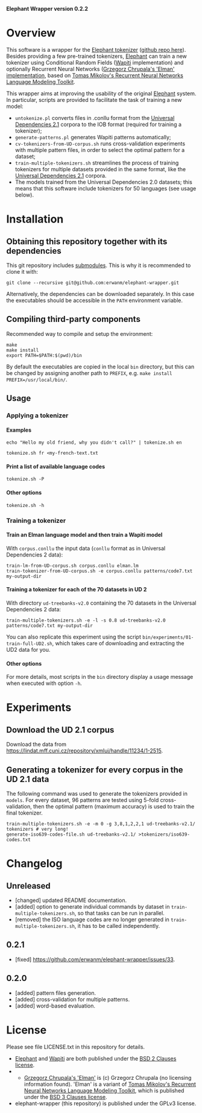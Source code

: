 
**Elephant Wrapper version 0.2.2**


# Overview

This software is a wrapper for the [Elephant tokenizer](http://gmb.let.rug.nl/elephant) ([github repo here](https://github.com/ParallelMeaningBank/elephant)). Besides providing a few pre-trained tokenizers, [Elephant](http://gmb.let.rug.nl/elephant) can train a new tokenizer using Conditional Random Fields ([Wapiti](https://wapiti.limsi.fr/) implementation) and optionally Recurrent Neural Networks ([Grzegorz Chrupala's 'Elman' implementation](https://bitbucket.org/gchrupala/elman), based on [Tomas Mikolov's Recurrent Neural Networks Language Modeling Toolkit](https://github.com/mspandit/rnnlm).

This wrapper aims at improving the usability of the original [Elephant](http://gmb.let.rug.nl/elephant) system. In particular, scripts are provided to facilitate the task of training a new model:

- `untokenize.pl` converts files in .conllu format from the [Universal Dependencies 2.1](http://universaldependencies.org/) corpora to the IOB format (required for training a tokenizer);
- `generate-patterns.pl` generates Wapiti patterns automatically;
- `cv-tokenizers-from-UD-corpus.sh` runs cross-validation experiments with multiple pattern files, in order to select the optimal pattern for a dataset;
- `train-multiple-tokenizers.sh` streamlines the process of training tokenizers for multiple datasets provided in the same format, like the [Universal Dependencies 2.1](http://universaldependencies.org/) corpora.
- The models trained from the Universal Dependencies 2.0 datasets; this means that this software include tokenizers for 50 languages (see usage below).



# Installation

## Obtaining this repository together with its dependencies

This git repository includes [submodules](https://git-scm.com/book/en/v2/Git-Tools-Submodules). This is why it is recommended to clone it with:

~~~~
git clone --recursive git@github.com:erwanm/elephant-wrapper.git
~~~~

Alternatively, the dependencies can be downloaded separately. In this case the executables should be accessible in the `PATH` environment variable.

## Compiling third-party components

Recommended way to compile and setup the environment:

~~~~
make
make install
export PATH=$PATH:$(pwd)/bin
~~~~

By default the executables are copied in the local `bin` directory,
but this can be changed by assigning another path to `PREFIX`,
e.g. `make install PREFIX=/usr/local/bin/`.



## Usage

### Applying a tokenizer

#### Examples

~~~~
echo "Hello my old friend, why you didn't call?" | tokenize.sh en
~~~~

~~~~
tokenize.sh fr <my-french-text.txt
~~~~

#### Print a list of available language codes

~~~~
tokenize.sh -P
~~~~

#### Other options

~~~~
tokenize.sh -h
~~~~




### Training a tokenizer

#### Train an Elman language model and then train a Wapiti model

With `corpus.conllu` the input data (`conllu` format as in Universal Dependencies 2 data):

~~~~
train-lm-from-UD-corpus.sh corpus.conllu elman.lm
train-tokenizer-from-UD-corpus.sh -e corpus.conllu patterns/code7.txt my-output-dir
~~~~

#### Training a tokenizer for each of the 70 datasets in UD 2

With directory `ud-treebanks-v2.0` containing the 70 datasets in the Universal Dependencies 2 data:

~~~~
train-multiple-tokenizers.sh -e -l -s 0.8 ud-treebanks-v2.0 patterns/code7.txt my-output-dir
~~~~

You can also replicate this experiment using the script `bin/experiments/01-train-full-UD2.sh`, which takes care of downloading and extracting the UD2 data for you.

#### Other options

For more details, most scripts in the `bin` directory display a usage message when executed with option `-h`.

# Experiments

## Download the UD 2.1 corpus

Download the data from https://lindat.mff.cuni.cz/repository/xmlui/handle/11234/1-2515.

## Generating a tokenizer for every corpus in the UD 2.1 data

The following command was used to generate the tokenizers provided in `models`. For every dataset, 96 patterns are tested using 5-fold cross-validation, then the optimal pattern (maximum accuracy) is used to train the final tokenizer.

~~~
train-multiple-tokenizers.sh -e -m 0 -g 3,8,1,2,2,1 ud-treebanks-v2.1/ tokenizers # very long!
generate-iso639-codes-file.sh ud-treebanks-v2.1/ >tokenizers/iso639-codes.txt
~~~

# Changelog

## Unreleased

- [changed] updated README documentation.
- [added] option to generate individual commands by dataset in `train-multiple-tokenizers.sh`, so that tasks can be run in parallel. 
- [removed] the ISO language codes are no longer generated in `train-multiple-tokenizers.sh`, it has to be called independently.

## 0.2.1

- [fixed] https://github.com/erwanm/elephant-wrapper/issues/33.

## 0.2.0

- [added] pattern files generation.
- [added] cross-validation for multiple patterns.
- [added] word-based evaluation.

# License

Please see file LICENSE.txt in this repository for details.

- [Elephant](http://gmb.let.rug.nl/elephant) and [Wapiti](https://wapiti.limsi.fr/) are both published under the [BSD 2 Clauses license](https://opensource.org/licenses/BSD-2-Clause).
-  - [Grzegorz Chrupala's 'Elman'](https://bitbucket.org/gchrupala/elman) is (c) Grzegorz Chrupala (no licensing information found). 'Elman' is a variant of [Tomas Mikolov's Recurrent Neural Networks Language Modeling Toolkit](https://github.com/mspandit/rnnlm), which is published under the [BSD 3 Clauses license](https://opensource.org/licenses/BSD-3-Clause).
- elephant-wrapper (this repository) is published under the GPLv3 license.




